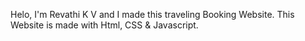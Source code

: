 Helo, I'm Revathi K V and I made this traveling Booking Website. This Website is made with Html, CSS & Javascript. 

